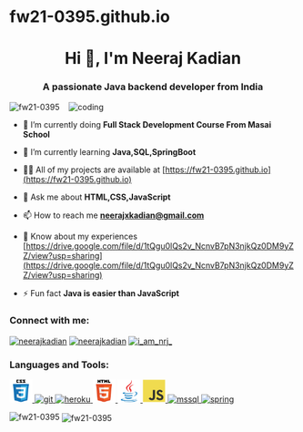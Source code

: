 # fw21-0395.github.io

<h1 align="center">Hi 👋, I'm Neeraj Kadian</h1>
<h3 align="center">A passionate Java backend developer from India</h3>

<img align="right" alt="coding" width="400" src="https://user-images.githubusercontent.com/55389276/140866485-8fb1c876-9a8f-4d6a-98dc-08c4981eaf70.gif">

<p align="left"> <img src="https://komarev.com/ghpvc/?username=fw21-0395&label=Profile%20views&color=0e75b6&style=flat" alt="fw21-0395" /> </p>

- 🔭 I’m currently doing **Full Stack Development Course From Masai School**

- 🌱 I’m currently learning **Java,SQL,SpringBoot**

- 👨‍💻 All of my projects are available at [https://fw21-0395.github.io](https://fw21-0395.github.io)

- 💬 Ask me about **HTML,CSS,JavaScript**

- 📫 How to reach me **neerajxkadian@gmail.com**

- 📄 Know about my experiences [https://drive.google.com/file/d/1tQgu0lQs2v_NcnvB7pN3njkQz0DM9yZZ/view?usp=sharing](https://drive.google.com/file/d/1tQgu0lQs2v_NcnvB7pN3njkQz0DM9yZZ/view?usp=sharing)

- ⚡ Fun fact **Java is easier than JavaScript**

<h3 align="left">Connect with me:</h3>
<p align="left">
<a href="https://linkedin.com/in/neerajkadian" target="blank"><img align="center" src="https://raw.githubusercontent.com/rahuldkjain/github-profile-readme-generator/master/src/images/icons/Social/linked-in-alt.svg" alt="neerajkadian" height="30" width="40" /></a>
<a href="https://fb.com/neerajkadian" target="blank"><img align="center" src="https://raw.githubusercontent.com/rahuldkjain/github-profile-readme-generator/master/src/images/icons/Social/facebook.svg" alt="neerajkadian" height="30" width="40" /></a>
<a href="https://instagram.com/i_am_nrj_" target="blank"><img align="center" src="https://raw.githubusercontent.com/rahuldkjain/github-profile-readme-generator/master/src/images/icons/Social/instagram.svg" alt="i_am_nrj_" height="30" width="40" /></a>
</p>

<h3 align="left">Languages and Tools:</h3>
<p align="left"> <a href="https://www.w3schools.com/css/" target="_blank" rel="noreferrer"> <img src="https://raw.githubusercontent.com/devicons/devicon/master/icons/css3/css3-original-wordmark.svg" alt="css3" width="40" height="40"/> </a> <a href="https://git-scm.com/" target="_blank" rel="noreferrer"> <img src="https://www.vectorlogo.zone/logos/git-scm/git-scm-icon.svg" alt="git" width="40" height="40"/> </a> <a href="https://heroku.com" target="_blank" rel="noreferrer"> <img src="https://www.vectorlogo.zone/logos/heroku/heroku-icon.svg" alt="heroku" width="40" height="40"/> </a> <a href="https://www.w3.org/html/" target="_blank" rel="noreferrer"> <img src="https://raw.githubusercontent.com/devicons/devicon/master/icons/html5/html5-original-wordmark.svg" alt="html5" width="40" height="40"/> </a> <a href="https://www.java.com" target="_blank" rel="noreferrer"> <img src="https://raw.githubusercontent.com/devicons/devicon/master/icons/java/java-original.svg" alt="java" width="40" height="40"/> </a> <a href="https://developer.mozilla.org/en-US/docs/Web/JavaScript" target="_blank" rel="noreferrer"> <img src="https://raw.githubusercontent.com/devicons/devicon/master/icons/javascript/javascript-original.svg" alt="javascript" width="40" height="40"/> </a> <a href="https://www.microsoft.com/en-us/sql-server" target="_blank" rel="noreferrer"> <img src="https://www.svgrepo.com/show/303229/microsoft-sql-server-logo.svg" alt="mssql" width="40" height="40"/> </a> <a href="https://spring.io/" target="_blank" rel="noreferrer"> <img src="https://www.vectorlogo.zone/logos/springio/springio-icon.svg" alt="spring" width="40" height="40"/> </a> </p>

<p><img align="left" src="https://github-readme-stats.vercel.app/api/top-langs?username=fw21-0395&show_icons=true&locale=en&layout=compact" alt="fw21-0395" /></p>

<p>&nbsp;<img align="center" src="https://github-readme-stats.vercel.app/api?username=fw21-0395&show_icons=true&locale=en" alt="fw21-0395" /></p>

<!-- <p><img align="center" src="https://github-readme-streak-stats.herokuapp.com/?user=fw21-0395&" alt="fw21-0395" /></p> -->
